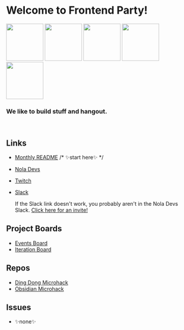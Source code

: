 

# Welcome to Frontend Party!
<img src='https://github.com/user-attachments/assets/e6c3fcb8-ddb9-4984-959c-c9d95b761f0d' width="100">
<img src='https://github.com/user-attachments/assets/f863d3df-6187-418a-9924-3b5917b0a81a' width="100">
<img src='https://github.com/user-attachments/assets/e6c3fcb8-ddb9-4984-959c-c9d95b761f0d' width="100">
<img src='https://github.com/user-attachments/assets/f863d3df-6187-418a-9924-3b5917b0a81a' width="100">
<img src='https://github.com/user-attachments/assets/e6c3fcb8-ddb9-4984-959c-c9d95b761f0d' width="100">

### **We like to build stuff and hangout.**

<br>

## Links
- [Monthly README](https://github.com/frontEndParty/MonthlyREADME/blob/main/README.md) /* ✨start here✨ */
  
- [Nola Devs](https://www.noladevs.org/group/frontend-party)
  
- [Twitch](https://www.twitch.tv/nolafrontendparty)
  
- [Slack](nola.slack.com/archives/front-end-party)
  
  If the Slack link doesn't work, you probably aren't in the Nola Devs Slack. [Click here for an invite!](https://join.slack.com/t/nola/shared_invite/zt-31raame4i-4OPh_OYUDXUKbd0_LYdX8g)
  

## Project Boards
- [Events Board](https://github.com/orgs/frontEndParty/projects/4/views/1)
- [Iteration Board](https://github.com/orgs/frontEndParty/projects/2)

## Repos
- [Ding Dong Microhack](https://github.com/frontEndParty/dingdong-backend)
- [Obsidian Microhack](https://github.com/frontEndParty/obsidian-micro-hack)

## Issues
- ✨none✨
